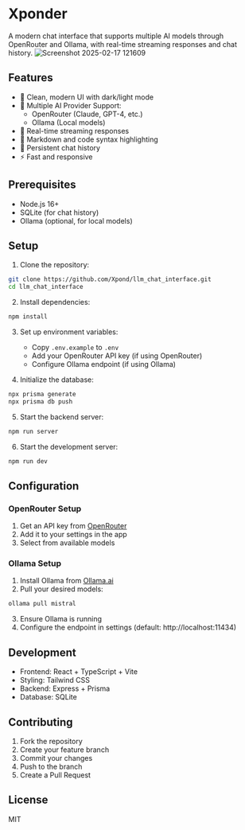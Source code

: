 # Xponder

A modern chat interface that supports multiple AI models through OpenRouter and Ollama, with real-time streaming responses and chat history.
![Screenshot 2025-02-17 121609](https://github.com/user-attachments/assets/5f9c97c2-d01b-4072-a361-31834646d4f5)

## Features

- 🎨 Clean, modern UI with dark/light mode
- 🤖 Multiple AI Provider Support:
  - OpenRouter (Claude, GPT-4, etc.)
  - Ollama (Local models)
- 💬 Real-time streaming responses
- 📝 Markdown and code syntax highlighting
- 💾 Persistent chat history
- ⚡ Fast and responsive

## Prerequisites

- Node.js 16+
- SQLite (for chat history)
- Ollama (optional, for local models)

## Setup

1. Clone the repository:
```bash
git clone https://github.com/Xpond/llm_chat_interface.git
cd llm_chat_interface
```

2. Install dependencies:
```bash
npm install
```

3. Set up environment variables:
   - Copy `.env.example` to `.env`
   - Add your OpenRouter API key (if using OpenRouter)
   - Configure Ollama endpoint (if using Ollama)

4. Initialize the database:
```bash
npx prisma generate
npx prisma db push
```

5. Start the backend server:
```bash
npm run server
```

6. Start the development server:
```bash
npm run dev
```

## Configuration

### OpenRouter Setup
1. Get an API key from [OpenRouter](https://openrouter.ai)
2. Add it to your settings in the app
3. Select from available models

### Ollama Setup
1. Install Ollama from [Ollama.ai](https://ollama.ai)
2. Pull your desired models:
```bash
ollama pull mistral
```
3. Ensure Ollama is running
4. Configure the endpoint in settings (default: http://localhost:11434)

## Development

- Frontend: React + TypeScript + Vite
- Styling: Tailwind CSS
- Backend: Express + Prisma
- Database: SQLite

## Contributing

1. Fork the repository
2. Create your feature branch
3. Commit your changes
4. Push to the branch
5. Create a Pull Request

## License

MIT
